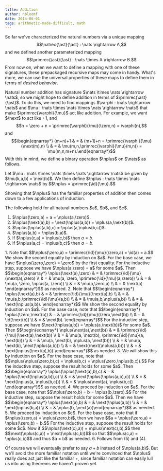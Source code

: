 ```yaml
---
title: Addition
author: nbloomf
date: 2014-06-01
tags: arithmetic-made-difficult, math
---
```


So far we've characterized the natural numbers via a unique mapping $$\natrec{\ast}{\ast} : \nats \rightarrow A,$$ and we defined another parameterized mapping $$\primrec{\ast}{\ast} : \nats \times A \rightarrow B.$$ From now on, when we want to define a mapping with one of these signatures, these prepackaged recursive maps may come in handy. What's more, we can use the universal properties of these maps to define them in terms of *desired behavior*.

Natural number addition has signature $\nats \times \nats \rightarrow \nats$, so we might hope to define addition in terms of $\primrec{\ast}{\ast}$. To do this, we need to find mappings $\varphi : \nats \rightarrow \nats$ and $\mu : \nats \times \nats \times \nats \rightarrow \nats$ that make $\primrec{\varphi}{\mu}$ act like addition. For example, we want $\next$ to act like $+1$, and $$n = \zero + n = \primrec{\varphi}{\mu}(\zero,n) = \varphi(n),$$ and $$\begin{eqnarray*} (m+n)+1 & = & (m+1)+n = \primrec{\varphi}{\mu}(\next(m),n) \\ & = & \mu(m,n,\primrec{\varphi}{\mu}(m,n)) = \mu(m,n,m+n).\end{eqnarray*}$$ With this in mind, we define a binary operation $\nplus$ on $\nats$ as follows.

<div class="result">
<div class="defn"><p>
Let $\mu : \nats \times \nats \times \nats \rightarrow \nats$ be given by $\mu(k,a,b) = \next(b)$. We then define $\nplus : \nats \times \nats \rightarrow \nats$ by $$\nplus = \primrec{\id}{\mu}.$$
</p></div>
</div>

Showing that $\nplus$ has the familiar properties of addition then comes down to a few applications of induction.

<div class="result">
<div class="thm">
The following hold for all natural numbers $a$, $b$, and $c$.

1. $\nplus(\zero,a) = a = \nplus(a,\zero)$.
2. $\nplus(\next(a),b) = \next(\nplus(a,b)) = \nplus(a,\next(b))$.
3. $\nplus(\nplus(a,b),c) = \nplus(a,\nplus(b,c))$.
4. $\nplus(a,b) = \nplus(b,a)$.
5. If $\nplus(c,a) = \nplus(c,b)$ then $a = b$.
6. If $\nplus(a,c) = \nplus(b,c)$ then $a = b$.
</div>

<div class="proof"><p>
1. Note that $$\nplus(\zero,a) = \primrec{\id}{\mu}(\zero,a) = \id(a) = a.$$ We show the second equality by induction on $a$. For the base case, we have $\nplus(\zero,\zero) = \zero$ by the first equality. For the inductive step, suppose we have $\nplus(a,\zero) = a$ for some $a$. Then $$\begin{eqnarray*} \nplus(\next(a),\zero) & = & \primrec{\id}{\mu}(\next(a),\zero) \\ & = & \mu(a, \zero, \primrec{\id}{\mu}(a,\zero)) \\ & = & \mu(a, \zero, \nplus(a, \zero)) \\ & = & \mu(a,\zero,a) \\ & = & \next(a) \end{eqnarray*}$$ as needed.
2. Note that $$\begin{eqnarray*} \nplus(\next(a),b) & = & \primrec{\id}{\mu}(\next(a),b) \\ & = & \mu(a,b,\primrec{\id}{\mu}(a,b)) \\ & = & \mu(a,b,\nplus(a,b)) \\ & = & \next(\nplus(a,b)). \end{eqnarray*}$$ We show the second equality by induction on $a$. For the base case, note that $$\begin{eqnarray*} \nplus(\zero,\next(b)) & = & \primrec{\id}{\mu}(\zero,\next(b)) \\ & = & \id(\next(b)) \\ & = & \next(b). \end{eqnarray*}$$ For the inductive step, suppose we have $\next(\nplus(a,b)) = \nplus(a,\next(b))$ for some $a$. Then $$\begin{eqnarray*} \nplus(\next(a),\next(b)) & = & \primrec{\id}{\mu}(\next(a),\next(b)) \\ & = & \mu(a, \next(b), \primrec{\id}{\mu}(a, \next(b))) \\ & = & \mu(a, \next(b), \nplus(a, \next(b))) \\ & = & \mu(a, \next(b), \next(\nplus(a,b))) \\ & = & \next(\next(\nplus(a,b))) \\ & = & \next(\nplus(\next(a),b)) \end{eqnarray*}$$ as needed.
3. We will show this by induction on $a$. For the base case, note that $$\nplus(\nplus(\zero,b),c) = \nplus(b,c) = \nplus(\zero,\nplus(b,c)).$$ For the inductive step, suppose the result holds for some $a$. Then $$\begin{eqnarray*} \nplus(\nplus(\next(a),b),c) & = & \nplus(\next(\nplus(a,b)),c) \\ & = & \next(\nplus(\nplus(a,b),c)) \\ & = & \next(\nplus(a, \nplus(b,c))) \\ & = & \nplus(\next(a), \nplus(b,c)) \end{eqnarray*}$$ as needed.
4. We proceed by induction on $a$. For the base case, note that $$\nplus(\zero,b) = b = \nplus(b,\zero).$$ For the inductive step, suppose the result holds for some $a$. Then we have $$\begin{eqnarray*} \nplus(\next(a),b) & = & \next(\nplus(a,b)) \\ & = & \next(\nplus(b,a)) \\ & = & \nplus(b, \next(a))\end{eqnarray*}$$ as needed.
5. We proceed by induction on $c$. For the base case, note that if $\nplus(\zero,a) = \nplus(\zero,b)$, then we have $$a = \nplus(\zero,a) = \nplus(\zero,b) = b.$$ For the inductive step, suppose the result holds for some $c$. Now if $$\nplus(\next(c),a)) = \nplus(\next(c),b),$$ then $$\next(\nplus(c,a)) = \next(\nplus(c,b))$$ so that $$\nplus(c,a) = \nplus(c,b)$$ and thus $a = b$ as needed.
6. Follows from (5) and (4).
</p></div>
</div>

Of course we will eventually prefer to say $a + b$ instead of $\nplus(a,b)$. But we'll avoid the more familiar notation until we're convinced that $\nplus$ really does act just like the familiar $+$, since familiar notation can easily lull us into using theorems we haven't proven yet.

